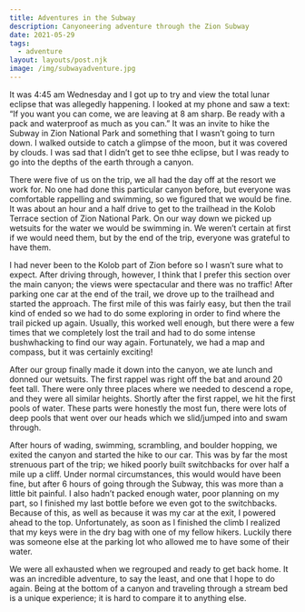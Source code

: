 ```yaml
---
title: Adventures in the Subway
description: Canyoneering adventure through the Zion Subway
date: 2021-05-29
tags:
  - adventure
layout: layouts/post.njk
image: /img/subwayadventure.jpg
---
```


It was 4:45 am Wednesday and I got up to try and view the total lunar eclipse that was allegedly happening. I looked at my phone and saw a text: “If you want you can come, we are leaving at 8 am sharp. Be ready with a pack and waterproof as much as you can.” It was an invite to hike the Subway in Zion National Park and something that I wasn’t going to turn down. I walked outside to catch a glimpse of the moon, but it was covered by clouds. I was sad that I didn’t get to see thhe eclipse, but I was ready to go into the depths of the earth through a canyon.

There were five of us on the trip, we all had the day off at the resort we work for. No one had done this particular canyon before, but everyone was comfortable rappelling and swimming, so we figured that we would be fine. It was about an hour and a half drive to get to the trailhead in the Kolob Terrace section of Zion National Park. On our way down we picked up wetsuits for the water we would be swimming in. We weren’t certain at first if we would need them, but by the end of the trip, everyone was grateful to have them.

I had never been to the Kolob part of Zion before so I wasn’t sure what to expect. After driving through, however, I think that I prefer this section over the main canyon; the views were spectacular and there was no traffic! After parking one car at the end of the trail, we drove up to the trailhead and started the approach. The first mile of this was fairly easy, but then the trail kind of ended so we had to do some exploring in order to find where the trail picked up again. Usually, this worked well enough, but there were a few times that we completely lost the trail and had to do some intense bushwhacking to find our way again. Fortunately, we had a map and compass, but it was certainly exciting!

After our group finally made it down into the canyon, we ate lunch and donned our wetsuits. The first rappel was right off the bat and around 20 feet tall. There were only three places where we needed to descend a rope, and they were all similar heights. Shortly after the first rappel, we hit the first pools of water. These parts were honestly the most fun, there were lots of deep pools that went over our heads which we slid/jumped into and swam through. 

After hours of wading, swimming, scrambling, and boulder hopping, we exited the canyon and started the hike to our car. This was by far the most strenuous part of the trip; we hiked poorly built switchbacks for over half a mile up a cliff. Under normal circumstances, this would would have been fine, but after 6 hours of going through the Subway, this was more than a little bit painful. I also hadn’t packed enough water, poor planning on my part, so I finished my last bottle before we even got to the switchbacks. Because of this, as well as because it was my car at the exit, I powered ahead to the top. Unfortunately, as soon as I finished the climb I realized that my keys were in the dry bag with one of my fellow hikers. Luckily there was someone else at the parking lot who allowed me to have some of their water.

We were all exhausted when we regrouped and ready to get back home. It was an incredible adventure, to say the least, and one that I hope to do again. Being at the bottom of a canyon and traveling through a stream bed is a unique experience; it is hard to compare it to anything else.